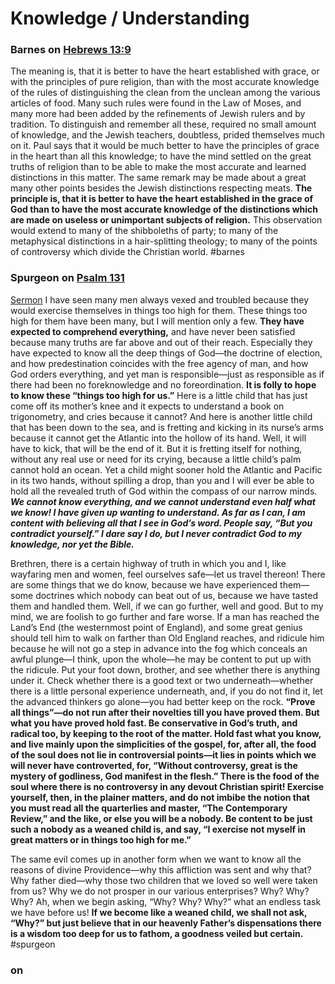 # Knowledge / Understanding

### Barnes on [Hebrews 13:9](Hebrews13#v.9)
The meaning is, that it is better to have the heart established with grace, or with the principles of pure religion, than with the most accurate knowledge of the rules of distinguishing the clean from the unclean among the various articles of food. Many such rules were found in the Law of Moses, and many more had been added by the refinements of Jewish rulers and by tradition. To distinguish and remember all these, required no small amount of knowledge, and the Jewish teachers, doubtless, prided themselves much on it. Paul says that it would be much better to have the principles of grace in the heart than all this knowledge; to have the mind settled on the great truths of religion than to be able to make the most accurate and learned distinctions in this matter. The same remark may be made about a great many other points besides the Jewish distinctions respecting meats. **The principle is, that it is better to have the heart established in the grace of God than to have the most accurate knowledge of the distinctions which are made on useless or unimportant subjects of religion.** This observation would extend to many of the shibboleths of party; to many of the metaphysical distinctions in a hair-splitting theology; to many of the points of controversy which divide the Christian world.
#barnes 

### Spurgeon on [Psalm 131](Psalm131)
[Sermon](https://www.spurgeongems.org/sermon/chs1210.pdf)
I have seen many men always vexed and troubled because they would exercise themselves in things too high for them. These things too high for them have been many, but I will mention only a few. **They have expected to comprehend everything,** and have never been satisfied because many truths are far above and out of their reach. Especially they have expected to know all the deep things of God—the doctrine of election, and how predestination coincides with the free agency of man, and how God orders everything, and yet man is responsible—just as responsible as if there had been no foreknowledge and no foreordination. **It is folly to hope to know these “things too high for us.”** Here is a little child that has just come off its mother’s knee and it expects to understand a book on trigonometry, and cries because it cannot? And here is another little child that has been down to the sea, and is fretting and kicking in its nurse’s arms because it cannot get the Atlantic into the hollow of its hand. Well, it will have to kick, that will be the end of it. But it is fretting itself for nothing, without any real use or need for its crying, because a little child’s palm cannot hold an ocean. Yet a child might sooner hold the Atlantic and Pacific in its two hands, without spilling a drop, than you and I will ever be able to hold all the revealed truth of God within the compass of our narrow minds. ***We cannot know everything, and we cannot understand even half what we know! I have given up wanting to understand. As far as I can, I am content with believing all that I see in God’s word. People say, “But you contradict yourself.” I dare say I do, but I never contradict God to my knowledge, nor yet the Bible.***

Brethren, there is a certain highway of truth in which you and I, like wayfaring men and women, feel ourselves safe—let us travel thereon! There are some things that we do know, because we have experienced them—some doctrines which nobody can beat out of us, because we have tasted them and handled them. Well, if we can go further, well and good. But to my mind, we are foolish to go further and fare worse. If a man has reached the Land’s End (the westernmost point of England), and some great genius should tell him to walk on farther than Old England reaches, and ridicule him because he will not go a step in advance into the fog which conceals an awful plunge—I think, upon the whole—he may be content to put up with the ridicule. Put your foot down, brother, and see whether there is anything under it. Check whether there is a good text or two underneath—whether there is a little personal experience underneath, and, if you do not find it, let the advanced thinkers go alone—you had better keep on the rock. **“Prove all things”—do not run after their novelties till you have proved them. But what you have proved hold fast. Be conservative in God’s truth, and radical too, by keeping to the root of the matter. Hold fast what you know, and live mainly upon the simplicities of the gospel, for, after all, the food of the soul does not lie in controversial points—it lies in points which we will never have controverted, for, “Without controversy, great is the mystery of godliness, God manifest in the flesh.” There is the food of the soul where there is no controversy in any devout Christian spirit! Exercise yourself, then, in the plainer matters, and do not imbibe the notion that you must read all the quarterlies and master, “The Contemporary Review,” and the like, or else you will be a nobody. Be content to be just such a nobody as a weaned child is, and say, “I exercise not myself in great matters or in things too high for me.”**

The same evil comes up in another form when we want to know all the reasons of divine Providence—why this affliction was sent and why that? Why father died—why those two children that we loved so well were taken from us? Why we do not prosper in our various enterprises? Why? Why? Why? Ah, when we begin asking, “Why? Why? Why?” what an endless task we have before us! **If we become like a weaned child, we shall not ask, “Why?” but just believe that in our heavenly Father’s dispensations there is a wisdom too deep for us to fathom, a goodness veiled but certain.**
#spurgeon 

### on []()
